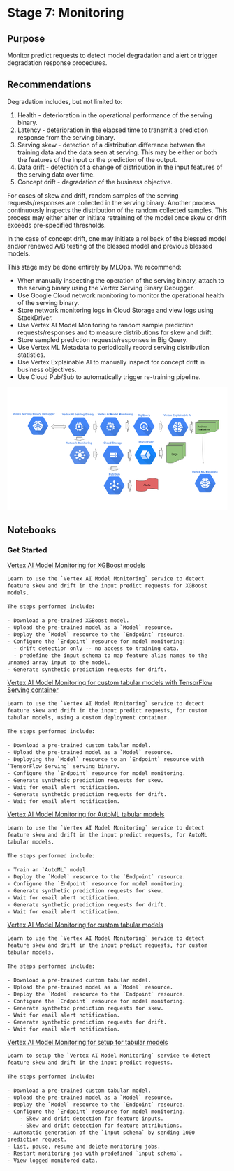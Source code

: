 # Stage 7: Monitoring

## Purpose

Monitor predict requests to detect model degradation and alert or trigger degradation response procedures. 

## Recommendations  

Degradation includes, but not limited to:

1. Health - deterioration in the operational performance of the serving binary.
2. Latency - deterioration in the elapsed time to transmit a prediction response from the serving binary.
3. Serving skew - detection of a distribution difference between the training data and the data seen at serving. This may be either or both the features of the input or the prediction of the output.
4. Data drift - detection of a change of distribution in the input features of the serving data over time.
5. Concept drift - degradation of the business objective.

For cases of skew and drift, random samples of the serving requests/responses are collected in the serving binary. Another process continuously inspects the distribution of the random collected samples. This process may either alter or initiate retraining of the model once skew or drift exceeds pre-specified thresholds.

In the case of concept drift, one may initiate a rollback of the blessed model and/or renewed A/B testing of the blessed model and previous blessed models.

This stage may be done entirely by MLOps. We recommend:

- When manually inspecting the operation of the serving binary, attach to the serving binary using the Vertex Serving Binary Debugger.
- Use Google Cloud network monitoring to monitor the operational health of the serving binary.
- Store network monitoring logs in Cloud Storage and view logs using StackDriver.
- Use Vertex AI Model Monitoring to random sample prediction requests/responses and to measure distributions for skew and drift.
- Store sampled prediction requests/responses in Big Query.
- Use Vertex ML Metadata to periodically record serving distribution statistics.
- Use Vertex Explainable AI to manually inspect for concept drift in business objectives.
- Use Cloud Pub/Sub to automatically trigger re-training pipeline.

<img src='stage7v2.png'>

## Notebooks

### Get Started

[Vertex AI Model Monitoring for XGBoost models](https://github.com/GoogleCloudPlatform/vertex-ai-samples/blob/main/notebooks/community/ml_ops/stage7/get_started_with_model_monitoring_xgboost.ipynb)

```
Learn to use the `Vertex AI Model Monitoring` service to detect feature skew and drift in the input predict requests for XGBoost models.

The steps performed include:

- Download a pre-trained XGBoost model.
- Upload the pre-trained model as a `Model` resource.
- Deploy the `Model` resource to the `Endpoint` resource.
- Configure the `Endpoint` resource for model monitoring:
  - drift detection only -- no access to training data.
  - predefine the input schema to map feature alias names to the unnamed array input to the model.
- Generate synthetic prediction requests for drift.

```


[Vertex AI Model Monitoring for custom tabular models with TensorFlow Serving container](https://github.com/GoogleCloudPlatform/vertex-ai-samples/blob/main/notebooks/community/ml_ops/stage7/get_started_with_model_monitoring_custom_tf_serving.ipynb)

```
Learn to use the `Vertex AI Model Monitoring` service to detect feature skew and drift in the input predict requests, for custom tabular models, using a custom deployment container.

The steps performed include:

- Download a pre-trained custom tabular model.
- Upload the pre-trained model as a `Model` resource.
- Deploying the `Model` resource to an `Endpoint` resource with `TensorFlow Serving` serving binary.
- Configure the `Endpoint` resource for model monitoring.
- Generate synthetic prediction requests for skew.
- Wait for email alert notification.
- Generate synthetic prediction requests for drift.
- Wait for email alert notification.

```


[Vertex AI Model Monitoring for AutoML tabular models](https://github.com/GoogleCloudPlatform/vertex-ai-samples/blob/main/notebooks/community/ml_ops/stage7/get_started_with_model_monitoring_automl.ipynb)

```
Learn to use the `Vertex AI Model Monitoring` service to detect feature skew and drift in the input predict requests, for AutoML tabular models.

The steps performed include:

- Train an `AutoML` model.
- Deploy the `Model` resource to the `Endpoint` resource.
- Configure the `Endpoint` resource for model monitoring.
- Generate synthetic prediction requests for skew.
- Wait for email alert notification.
- Generate synthetic prediction requests for drift.
- Wait for email alert notification.

```


[Vertex AI Model Monitoring for custom tabular models](https://github.com/GoogleCloudPlatform/vertex-ai-samples/blob/main/notebooks/community/ml_ops/stage7/get_started_with_model_monitoring_custom.ipynb)

```
Learn to use the `Vertex AI Model Monitoring` service to detect feature skew and drift in the input predict requests, for custom tabular models.

The steps performed include:

- Download a pre-trained custom tabular model.
- Upload the pre-trained model as a `Model` resource.
- Deploy the `Model` resource to the `Endpoint` resource.
- Configure the `Endpoint` resource for model monitoring.
- Generate synthetic prediction requests for skew.
- Wait for email alert notification.
- Generate synthetic prediction requests for drift.
- Wait for email alert notification.

```


[Vertex AI Model Monitoring for setup for tabular models](https://github.com/GoogleCloudPlatform/vertex-ai-samples/blob/main/notebooks/community/ml_ops/stage7/get_started_with_model_monitoring_setup.ipynb)

```
Learn to setup the `Vertex AI Model Monitoring` service to detect feature skew and drift in the input predict requests.

The steps performed include:

- Download a pre-trained custom tabular model.
- Upload the pre-trained model as a `Model` resource.
- Deploy the `Model` resource to the `Endpoint` resource.
- Configure the `Endpoint` resource for model monitoring.
    - Skew and drift detection for feature inputs.
    - Skew and drift detection for feature attributions.
- Automatic generation of the `input schema` by sending 1000 prediction request.
- List, pause, resume and delete monitoring jobs.
- Restart monitoring job with predefined `input schema`.
- View logged monitored data.

```
